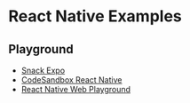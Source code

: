 # React Native Examples

## Playground

- [Snack Expo](https://snack.expo.dev/)
- [CodeSandbox React Native](https://codesandbox.io/s/react-native)
- [React Native Web Playground](https://necolas.github.io/react-native-web/)
